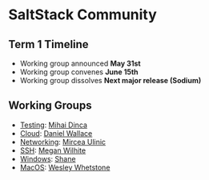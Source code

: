 # SaltStack Community
## Term 1 Timeline
* Working group announced **May 31st**
* Working group convenes **June 15th**
* Working group dissolves **Next major release (Sodium)**

## Working Groups
* [Testing](https://github.com/saltstack/community/tree/master/work_groups/wg-Testing.md): [Mihai Dinca](https://github.com/dincamihai)
* [Cloud](https://github.com/saltstack/community/tree/master/work_groups/wg-Cloud.md): [Daniel Wallace](https://github.com/gtmanfred)
* [Networking](https://github.com/saltstack/community/tree/master/work_groups/wg-Networking.md): [Mircea Ulinic](None)
* [SSH](https://github.com/saltstack/community/tree/master/work_groups/wg-SSH.md): [Megan Wilhite](https://github.com/ch3ll)
* [Windows](https://github.com/saltstack/community/tree/master/work_groups/wg-Windows.md): [Shane](https://github.com/twangboy)
* [MacOS](https://github.com/saltstack/community/tree/master/work_groups/wg-MacOS.md): [Wesley Whetstone](https://github.com/weswhet)